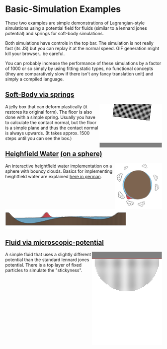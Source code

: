# Basic-Simulation Examples
These two examples are simple demonstrations of Lagrangian-style simulations
using a potential field for fluids (similar to a lennard jones potential)
and springs for soft-body simulations.

Both simulations have controls in the top bar. The simulation is not really
fast (its JS) but you can replay it at the normal speed. GIF generation might
kill your browser.. be careful.

You can probably increase the performance of these simulations by a factor of 1000
or so simply by using fitting static types, no functional concepts (they
are comparatively slow if there isn't any fancy translation unit) and simply
a compiled language.

<h2><a href="https://littlehelicase.github.io/basic_simulations/def.html">Soft-Body via springs</a></h2>
<a href="https://littlehelicase.github.io/basic_simulations/def.html">
    <img src="gif/def-part.gif" style="float: right" align="right"/>
</a>
A jelly box that can deform plastically (it restores its original form). The floor is also
done with a simple spring. Usually you have to calculate the
contact normal, but the floor is a simple plane and thus the contact
normal is always upwards.
(It takes approx. 1500 steps until you can see the box.)

<h2><a href="https://littlehelicase.github.io/basic_simulations/heightfieldwater.html">Heighfield Water</a> <a href="https://littlehelicase.github.io/basic_simulations/hf.html">(on a sphere)</a></h2>
<a href="https://littlehelicase.github.io/basic_simulations/hf.html">
    <img src="hf.png" align="right" width="150">
</a>
An interactive heightfield water implementation on a sphere with bouncy clouds.
Basics for implementing heightfield water are explained <a href="https://docs.google.com/presentation/d/e/2PACX-1vRqCzLIblrIKst1_O7FRb_gl0nvEratD60vNZrwbRJV2hdtYbc2JjEGCRxeKV218ipkdw5aWDqxwXvL/pub?start=false&loop=false&delayms=60000">here in german</a>.
<a href="https://littlehelicase.github.io/basic_simulations/heightfieldwater.html">
    <img src="heightfield.png" width="390">
</a>
<h2><a href="https://littlehelicase.github.io/basic_simulations/water.html">Fluid via microscopic-potential</a></h2>
<a href="https://littlehelicase.github.io/basic_simulations/water.html">
    <img src="gif/water-quart.gif" style="float:right" height="300" align="right"/>
</a>
A simple fluid that uses
a slightly different potential than the standard lennard jones potential. There
is a top layer of fixed particles to simulate the "stickyness".
<div style="clear:both"></div>